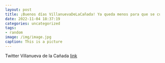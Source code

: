 ```yaml
---
layout: post
title: ¡Buenos días VillanuevaDeLaCañada! Ya queda menos para que se cumplan 20 años desde que se inauguró la Biblioteca F. Lázaro Car...
date: 2022-11-04 18:37:19
categories: uncategorized
tags:
- random
image: /img/image.jpg
caption: This is a picture
---
```

Twitter Villanueva de la Cañada [link](https://twitter.com/AytoVDLCanada/status/1588451469375594498)
